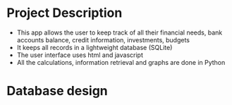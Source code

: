 # Project Description

* This app allows the user to keep track of all their financial needs, bank accounts balance, credit information, investments, budgets
* It keeps all records in a lightweight database (SQLite)
* The user interface uses html and javascript
* All the calculations, information retrieval and graphs are done in Python

# Database design